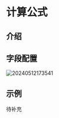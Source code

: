 # 计算公式

<PluginInfo name="field-formula"></PluginInfo>

## 介绍

## 字段配置

![20240512173541](https://static-docs.nocobase.com/20240512173541.png)

## 示例

待补充